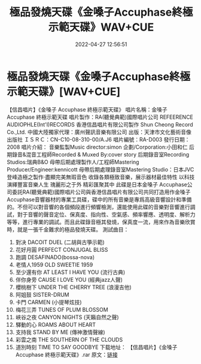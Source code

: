 ﻿---
title: 極品發燒天碟《金嗓子Accuphase終極示範天碟》WAV+CUE
date: 2022-04-27 12:56:51
categories: 试音碟、非卖品、发烧碟
tags: 国语流行
---
# 極品發燒天碟《金嗓子Accuphase終極示範天碟》[WAV+CUE]

【信昌唱片】《金嗓子 Accuphase 終極示範天碟》
唱片名稱：金嗓子 Accuphase 終極示範天碟
唱片製作：RA(聽覺典範)國際唱片公司
REFEERENCE
AUDIOPHLE(Int'I)RECORDS
香港信昌唱片有限公司製作
Shun Cheong
Record Co.,Ltd.
中國大陸獨家代理：廣州聲訊音樂有限公司
出版：天津市文化藝術音像出版社
ＩＳＲＣ：CN-C10-08-310-00/A.J6
唱片編號：RA-D003
發行日期：2008
唱片介紹：
音樂監製Music director:simon
企劃/Corporation:小田和仁
后期錄音&混音工程師Recorded & Muxed By:cover story
后期錄音室Recording Studios:瑞典B&O
母帶后期處理製作人/工程師Mastering Producer/Engineer:kennicott
母帶后期處理錄音室Mastering Studio：日本JVC
登峰造極之製作·盡顯完美無瑕音色
收錄各類極致音樂，展示器材最佳特性
以科技演繹豐富音樂人生 瑰麗形之于外 精彩匯聚其中
此碟是日本金嗓子 Accuphase公司委託RA(聽覺典範)國際唱片公司與香港信昌唱片有限公司共同打造用作金嗓子
Accuphase音響器材的專業工具碟，碟中的所有音樂是專爲高級音響設計和準備的。不但可以對音響的各個頻段進行頻響檢測，還能使用此碟的音樂對音響進行調試，對于音響的聲音定位、保真度、指向性、空氣感、頻率響應、透明度、解析力等等，進行專業的調試。而且此碟錄音極其發燒，保真度一流，用來作為音樂欣賞時，就是一張千金難求的極品發燒天碟。
測試曲目：
01. 對决 DACOIT DUEL (二胡與古箏示範)
02. 花好月圓 PERFECT CONJUGAL BLISS
03. 跑調 DESAFINADO(bossa-nova)
04. 老情人1959 OLD SWEETIE 1959
05. 至少還有你 AT LEAST I HAVE YOU (流行古典)
06. 伴你身旁 CAUSE I LOVE YOU (經典jazz人聲)
07. 櫻桃樹下 UNDER THE CHERRY TREE (浪漫吉他)
08. 阿姐鼓 SISTER-DRUM
09. 卡門 CARMEN (小提琴炫技)
10. 梅花三弄 TUNES OF PLUM BLOSSOM
11. 峽谷之夜 CANYON NIGHTS (天籟自然之聲)
12. 驛動的心 ROAMS ABOUT HEART
13. 支持我 STAND BY ME (傳神激情聲線)
14. 彩雲之南 THE SOUTHERN OF THE CLOUDS
15. 道別時刻 TIME TO SAY GOODBYE
下载地址：
【信昌唱片】《金嗓子 Accuphase
終極示範天碟》.rar
原文：[链接](https://blog.sina.com.cn/s/blog_1647c7e7601030wwf.html)